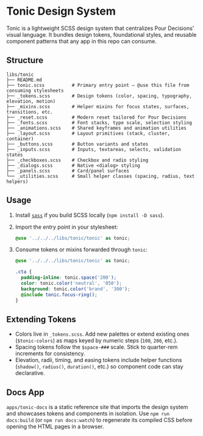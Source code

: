 # Tonic Design System

Tonic is a lightweight SCSS design system that centralizes Pour Decisions’ visual language. It bundles design tokens, foundational styles, and reusable component patterns that any app in this repo can consume.

## Structure

```
libs/tonic
├── README.md
├── tonic.scss          # Primary entry point – @use this file from consuming stylesheets
├── _tokens.scss        # Design tokens (color, spacing, typography, elevation, motion)
├── _mixins.scss        # Helper mixins for focus states, surfaces, transitions, etc.
├── _reset.scss         # Modern reset tailored for Pour Decisions
├── _fonts.scss         # Font stacks, type scale, selection styling
├── _animations.scss    # Shared keyframes and animation utilities
├── _layout.scss        # Layout primitives (stack, cluster, container)
├── _buttons.scss       # Button variants and states
├── _inputs.scss        # Inputs, textareas, selects, validation states
├── _checkboxes.scss    # Checkbox and radio styling
├── _dialogs.scss       # Native <dialog> styling
├── _panels.scss        # Card/panel surfaces
└── _utilities.scss     # Small helper classes (spacing, radius, text helpers)
```

## Usage

1. Install [`sass`](https://sass-lang.com/dart-sass) if you build SCSS locally (`npm install -D sass`).
2. Import the entry point in your stylesheet:

   ```scss
   @use '../../../libs/tonic/tonic' as tonic;
   ```

3. Consume tokens or mixins forwarded through `tonic`:

   ```scss
   @use '../../../libs/tonic/tonic' as tonic;

   .cta {
     padding-inline: tonic.space('200');
     color: tonic.color('neutral', '050');
     background: tonic.color('brand', '300');
     @include tonic.focus-ring();
   }
   ```

## Extending Tokens

- Colors live in `_tokens.scss`. Add new palettes or extend existing ones (`$tonic-colors`) as maps keyed by numeric steps (`100`, `200`, etc.).
- Spacing tokens follow the `$space-###` scale. Stick to quarter-rem increments for consistency.
- Elevation, radii, timing, and easing tokens include helper functions (`shadow()`, `radius()`, `duration()`, etc.) so component code can stay declarative.

## Docs App

`apps/tonic-docs` is a static reference site that imports the design system and showcases tokens and components in isolation. Use `npm run docs:build` (or `npm run docs:watch`) to regenerate its compiled CSS before opening the HTML pages in a browser.
